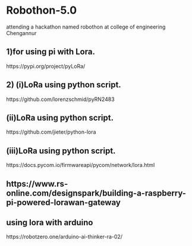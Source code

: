 # Robothon-5.0
attending a hackathon named robothon at college of engineering Chengannur
<h2>1)for using pi with Lora.</h2>
 https://pypi.org/project/pyLoRa/
 <h2>2) (i)LoRa using python script.</h2>
 https://github.com/lorenzschmid/pyRN2483
 <h2>   (ii)LoRa using python script.</h2>
 https://github.com/jieter/python-lora
 <h2>   (iii)LoRa using python script.</h2>
 https://docs.pycom.io/firmwareapi/pycom/network/lora.html
 <h2>https://www.rs-online.com/designspark/building-a-raspberry-pi-powered-lorawan-gateway</h2>
<h2>using lora with arduino</h2>
https://robotzero.one/arduino-ai-thinker-ra-02/
 

